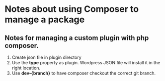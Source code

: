 # Notes about using Composer to manage a package
## Notes for managing a custom plugin with php composer.
1. Create json file in plugin directory
1. Use the **type** property as plugin. Wordpress JSON file will install it in the right location.
1. Use **dev-{branch}** to have composer checkout the correct git branch.